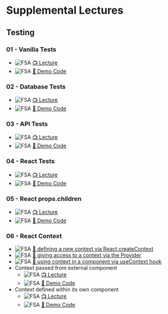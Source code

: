 # Supplemental Lectures

## Testing
### 01 - Vanilla Tests
- ![FSA](/logo.png) [📺 Lecture](https://www.youtube.com/watch?v=o_CiAQSirHM&list=PLSxlYD5me6YWb4OUoK4li5BHgNTpja_6d&index=1)
- ![FSA](/logo.png) [👾 Demo Code](01-vanilla-tests)
### 02 - Database Tests
- ![FSA](/logo.png) [📺 Lecture](https://www.youtube.com/watch?v=AeM-hjYXiz0&list=PLSxlYD5me6YWb4OUoK4li5BHgNTpja_6d&index=2)
- ![FSA](/logo.png) [👾 Demo Code](02-database-tests)
### 03 - API Tests
- ![FSA](/logo.png) [📺 Lecture](https://www.youtube.com/watch?v=j4LO1FjGys4&list=PLSxlYD5me6YWb4OUoK4li5BHgNTpja_6d&index=3)
- ![FSA](/logo.png) [👾 Demo Code](03-api-tests)
### 04 - React Tests
- ![FSA](/logo.png) [📺 Lecture](https://www.youtube.com/watch?v=S-xSS0eIZ7E&list=PLSxlYD5me6YWb4OUoK4li5BHgNTpja_6d&index=4)
- ![FSA](/logo.png) [👾 Demo Code](04-react-tests)
### 05 - React props.children
- ![FSA](/logo.png) [📺 Lecture](https://www.youtube.com/watch?v=AN85GngQATA&list=PLSxlYD5me6YWb4OUoK4li5BHgNTpja_6d&index=1)
- ![FSA](/logo.png) [👾 Demo Code](05-props-children)
### 06 - React Context
- ![FSA](/logo.png) [👾 defining a new context via React.createContext](06-react-context/src/contexts/Todos.js)
- ![FSA](/logo.png) [👾 giving access to a context via the Provider](06-react-context/src/App.js)
- ![FSA](/logo.png) [👾 using context in a component via useContext hook](06-react-context/src/components/TodoList.js)
- Context passed from external component
  - ![FSA](/logo.png) [📺 Lecture](https://www.youtube.com/watch?v=l00ezhTpuwI&list=PLSxlYD5me6YWb4OUoK4li5BHgNTpja_6d)
  - ![FSA](/logo.png) [👾 Demo Code](06-react-context/src/contexts/Todos.js)
- Context defined within its own component
  - ![FSA](/logo.png) [📺 Lecture](https://www.youtube.com/watch?v=ANEcZEzcq98&list=PLSxlYD5me6YWb4OUoK4li5BHgNTpja_6d)
  - ![FSA](/logo.png) [👾 Demo Code](06-react-context/src/contexts/Users.js)
